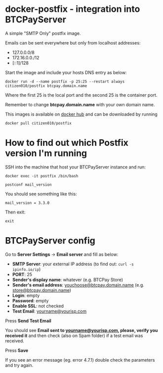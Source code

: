 # docker-postfix - integration into BTCPayServer

A simple "SMTP Only" postfix image.

Emails can be sent everywhere but only from localhost addresses:

 - 127.0.0.0/8
 - 172.16.0.0./12
 - [::1]/128
 
Start the image and include your hosts DNS entry as below:

`docker run -d --name postfix -p 25:25 --restart always citizen010/postfix btcpay.domain.name`

Where the first 25 is the local port and the second 25 is the container port.

Remember to change __btcpay.domain.name__ with your own domain name.

This images is available on [docker hub](https://hub.docker.com/r/citizen010/postfix) and can be downloaded by running

`docker pull citizen010/postfix`

# How to find out which Postfix version I'm running

SSH into the machine that host your BTCPayServer instance and run:

`docker exec -it postfix /bin/bash`

`postconf mail_version`

You should see something like this:

`mail_version = 3.3.0`

Then exit:

`exit`

# BTCPayServer config

Go to __Server Settings__ -> __Email server__ and fill as below:

- __SMTP Server__: your external IP address (to find out: `curl -s ipinfo.io/ip`)
- __PORT__: 25
- __Sender's display name__: whatever (e.g. BTCPay Store)
- __Sender's email address__: youchoose@btcpay.domain.name (e.g. store@btcpay.domain.name)
- __Login__: empty
- __Password__: empty
- __Enable SSL__: not checked
- __Test Email__: yourname@yourisp.com

Press __Send Test Email__

You should see __Email sent to yourname@yourisp.com, please, verify you received it__  and then check (also on Spam folder) if a test email was received.

Press __Save__

If you see an error message (eg. error 4.7.1) double check the parameters and try again.
